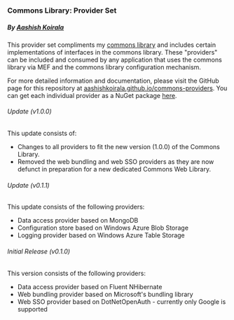 ### Commons Library: Provider Set
##### By [Aashish Koirala](http://aashishkoirala.github.io)

This provider set compliments my [commons library](http://aashishkoirala.github.io/commons) and includes certain implementations of interfaces in the commons library. These "providers" can be included and consumed by any application that uses the commons library via MEF and the commons library configuration mechanism.

For more detailed information and documentation, please visit the GitHub page for this repository at [aashishkoirala.github.io/commons-providers](http://aashishkoirala.github.io/commons-providers). You can get each individual provider as a NuGet package [here](https://www.nuget.org/profiles/aashishkoirala/).

###### Update (v1.0.0)
This update consists of:

+ Changes to all providers to fit the new version (1.0.0) of the Commons Library.
+ Removed the web bundling and web SSO providers as they are now defunct in preparation for a new dedicated Commons Web Library. 

###### Update (v0.1.1)
This update consists of the following providers:

+ Data access provider based on MongoDB
+ Configuration store based on Windows Azure Blob Storage
+ Logging provider based on Windows Azure Table Storage

###### Initial Release (v0.1.0)
This version consists of the following providers:

+ Data access provider based on Fluent NHibernate
+ Web bundling provider based on Microsoft's bundling library
+ Web SSO provider based on DotNetOpenAuth - currently only Google is supported
